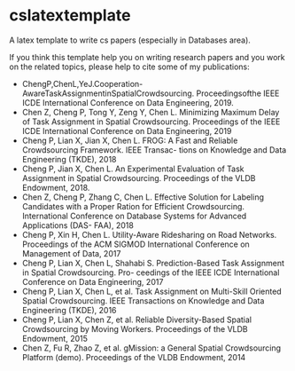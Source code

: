 # cslatextemplate
A latex template to write cs papers (especially in Databases area).


If you think this template help you on writing research papers and you work on the related topics, please help to cite some of my publications:

* ChengP,ChenL,YeJ.Cooperation-AwareTaskAssignmentinSpatialCrowdsourcing. Proceedingsofthe
IEEE ICDE International Conference on Data Engineering, 2019. 
* Chen Z, Cheng P, Tong Y, Zeng Y, Chen L. Minimizing Maximum Delay of Task Assignment in Spatial Crowdsourcing. Proceedings of the IEEE ICDE International Conference on Data Engineering, 2019
* Cheng P, Lian X, Jian X, Chen L. FROG: A Fast and Reliable Crowdsourcing Framework. IEEE Transac- tions on Knowledge and Data Engineering (TKDE), 2018
* Cheng P, Jian X, Chen L. An Experimental Evaluation of Task Assignment in Spatial Crowdsourcing. Proceedings of the VLDB Endowment, 2018.
* Chen Z, Cheng P, Zhang C, Chen L. Effective Solution for Labeling Candidates with a Proper Ration for Efficient Crowdsourcing. International Conference on Database Systems for Advanced Applications (DAS- FAA), 2018
* Cheng P, Xin H, Chen L. Utility-Aware Ridesharing on Road Networks. Proceedings of the ACM SIGMOD International Conference on Management of Data, 2017
* Cheng P, Lian X, Chen L, Shahabi S. Prediction-Based Task Assignment in Spatial Crowdsourcing. Pro- ceedings of the IEEE ICDE International Conference on Data Engineering, 2017
* Cheng P, Lian X, Chen L, et al. Task Assignment on Multi-Skill Oriented Spatial Crowdsourcing. IEEE Transactions on Knowledge and Data Engineering (TKDE), 2016
* Cheng P, Lian X, Chen Z, et al. Reliable Diversity-Based Spatial Crowdsourcing by Moving Workers. Proceedings of the VLDB Endowment, 2015
* Chen Z, Fu R, Zhao Z, et al. gMission: a General Spatial Crowdsourcing Platform (demo). Proceedings of the VLDB Endowment, 2014